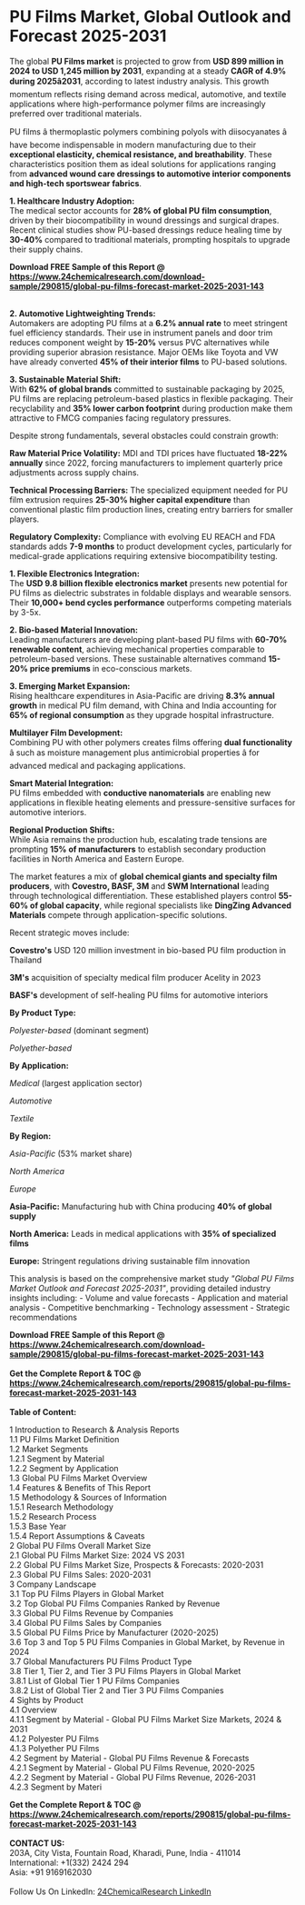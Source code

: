 <h1>PU Films Market, Global Outlook and Forecast 2025-2031</h1><p>The global <strong>PU Films market</strong> is projected to grow from <strong>USD 899 million in 2024 to USD 1,245 million by 2031</strong>, expanding at a steady <strong>CAGR of 4.9% during 2025â2031</strong>, according to latest industry analysis. This growth momentum reflects rising demand across medical, automotive, and textile applications where high-performance polymer films are increasingly preferred over traditional materials.</p><p>PU films â thermoplastic polymers combining polyols with diisocyanates â have become indispensable in modern manufacturing due to their <strong>exceptional elasticity, chemical resistance, and breathability</strong>. These characteristics position them as ideal solutions for applications ranging from <strong>advanced wound care dressings to automotive interior components and high-tech sportswear fabrics</strong>.</p><p><strong>1. Healthcare Industry Adoption:</strong><br>
The medical sector accounts for <strong>28% of global PU film consumption</strong>, driven by their biocompatibility in wound dressings and surgical drapes. Recent clinical studies show PU-based dressings reduce healing time by <strong>30-40%</strong> compared to traditional materials, prompting hospitals to upgrade their supply chains.</p><div><b>Download FREE Sample of this Report @ 
            <a href="https://www.24chemicalresearch.com/download-sample/290815/global-pu-films-forecast-market-2025-2031-143">
            https://www.24chemicalresearch.com/download-sample/290815/global-pu-films-forecast-market-2025-2031-143</a></b></div><br><p><strong>2. Automotive Lightweighting Trends:</strong><br>
Automakers are adopting PU films at a <strong>6.2% annual rate</strong> to meet stringent fuel efficiency standards. Their use in instrument panels and door trim reduces component weight by <strong>15-20%</strong> versus PVC alternatives while providing superior abrasion resistance. Major OEMs like Toyota and VW have already converted <strong>45% of their interior films</strong> to PU-based solutions.</p><p><strong>3. Sustainable Material Shift:</strong><br>
With <strong>62% of global brands</strong> committed to sustainable packaging by 2025, PU films are replacing petroleum-based plastics in flexible packaging. Their recyclability and <strong>35% lower carbon footprint</strong> during production make them attractive to FMCG companies facing regulatory pressures.</p><p>Despite strong fundamentals, several obstacles could constrain growth:</p><p><strong>Raw Material Price Volatility:</strong> MDI and TDI prices have fluctuated <strong>18-22% annually</strong> since 2022, forcing manufacturers to implement quarterly price adjustments across supply chains.</p><p><strong>Technical Processing Barriers:</strong> The specialized equipment needed for PU film extrusion requires <strong>25-30% higher capital expenditure</strong> than conventional plastic film production lines, creating entry barriers for smaller players.</p><p><strong>Regulatory Complexity:</strong> Compliance with evolving EU REACH and FDA standards adds <strong>7-9 months</strong> to product development cycles, particularly for medical-grade applications requiring extensive biocompatibility testing.</p><p><strong>1. Flexible Electronics Integration:</strong><br>
The <strong>USD 9.8 billion flexible electronics market</strong> presents new potential for PU films as dielectric substrates in foldable displays and wearable sensors. Their <strong>10,000+ bend cycles performance</strong> outperforms competing materials by 3-5x.</p><p><strong>2. Bio-based Material Innovation:</strong><br>
Leading manufacturers are developing plant-based PU films with <strong>60-70% renewable content</strong>, achieving mechanical properties comparable to petroleum-based versions. These sustainable alternatives command <strong>15-20% price premiums</strong> in eco-conscious markets.</p><p><strong>3. Emerging Market Expansion:</strong><br>
Rising healthcare expenditures in Asia-Pacific are driving <strong>8.3% annual growth</strong> in medical PU film demand, with China and India accounting for <strong>65% of regional consumption</strong> as they upgrade hospital infrastructure.</p><p><strong>Multilayer Film Development:</strong><br>
	Combining PU with other polymers creates films offering <strong>dual functionality</strong> â such as moisture management plus antimicrobial properties â for advanced medical and packaging applications.</p><p><strong>Smart Material Integration:</strong><br>
	PU films embedded with <strong>conductive nanomaterials</strong> are enabling new applications in flexible heating elements and pressure-sensitive surfaces for automotive interiors.</p><p><strong>Regional Production Shifts:</strong><br>
	While Asia remains the production hub, escalating trade tensions are prompting <strong>15% of manufacturers</strong> to establish secondary production facilities in North America and Eastern Europe.</p><p>The market features a mix of <strong>global chemical giants and specialty film producers</strong>, with <strong>Covestro, BASF, 3M</strong> and <strong>SWM International</strong> leading through technological differentiation. These established players control <strong>55-60% of global capacity</strong>, while regional specialists like <strong>DingZing Advanced Materials</strong> compete through application-specific solutions.</p><p>Recent strategic moves include:</p><p><strong>Covestro's</strong> USD 120 million investment in bio-based PU film production in Thailand</p><p><strong>3M's</strong> acquisition of specialty medical film producer Acelity in 2023</p><p><strong>BASF's</strong> development of self-healing PU films for automotive interiors</p><p><strong>By Product Type:</strong></p><p><em>Polyester-based</em> (dominant segment)</p><p><em>Polyether-based</em></p><p><strong>By Application:</strong></p><p><em>Medical</em> (largest application sector)</p><p><em>Automotive</em></p><p><em>Textile</em></p><p><strong>By Region:</strong></p><p><em>Asia-Pacific</em> (53% market share)</p><p><em>North America</em></p><p><em>Europe</em></p><p><strong>Asia-Pacific:</strong> Manufacturing hub with China producing <strong>40% of global supply</strong></p><p><strong>North America:</strong> Leads in medical applications with <strong>35% of specialized films</strong></p><p><strong>Europe:</strong> Stringent regulations driving sustainable film innovation</p><p>This analysis is based on the comprehensive market study <em>"Global PU Films Market Outlook and Forecast 2025-2031"</em>, providing detailed industry insights including:
- Volume and value forecasts
- Application and material analysis
- Competitive benchmarking
- Technology assessment
- Strategic recommendations</p><div><b>Download FREE Sample of this Report @ 
            <a href="https://www.24chemicalresearch.com/download-sample/290815/global-pu-films-forecast-market-2025-2031-143">
            https://www.24chemicalresearch.com/download-sample/290815/global-pu-films-forecast-market-2025-2031-143</a></b></div><br><div><b>Get the Complete Report & TOC @ 
            <a href="https://www.24chemicalresearch.com/reports/290815/global-pu-films-forecast-market-2025-2031-143">
            https://www.24chemicalresearch.com/reports/290815/global-pu-films-forecast-market-2025-2031-143</a></b></div><br>
            <b>Table of Content:</b><p>1 Introduction to Research & Analysis Reports<br />
 1.1 PU Films Market Definition<br />
 1.2 Market Segments<br />
 1.2.1 Segment by Material<br />
 1.2.2 Segment by Application<br />
 1.3 Global PU Films Market Overview<br />
 1.4 Features & Benefits of This Report<br />
 1.5 Methodology & Sources of Information<br />
 1.5.1 Research Methodology<br />
 1.5.2 Research Process<br />
 1.5.3 Base Year<br />
 1.5.4 Report Assumptions & Caveats<br />
2 Global PU Films Overall Market Size<br />
 2.1 Global PU Films Market Size: 2024 VS 2031<br />
 2.2 Global PU Films Market Size, Prospects & Forecasts: 2020-2031<br />
 2.3 Global PU Films Sales: 2020-2031<br />
3 Company Landscape<br />
 3.1 Top PU Films Players in Global Market<br />
 3.2 Top Global PU Films Companies Ranked by Revenue<br />
 3.3 Global PU Films Revenue by Companies<br />
 3.4 Global PU Films Sales by Companies<br />
 3.5 Global PU Films Price by Manufacturer (2020-2025)<br />
 3.6 Top 3 and Top 5 PU Films Companies in Global Market, by Revenue in 2024<br />
 3.7 Global Manufacturers PU Films Product Type<br />
 3.8 Tier 1, Tier 2, and Tier 3 PU Films Players in Global Market<br />
 3.8.1 List of Global Tier 1 PU Films Companies<br />
 3.8.2 List of Global Tier 2 and Tier 3 PU Films Companies<br />
4 Sights by Product<br />
 4.1 Overview<br />
 4.1.1 Segment by Material - Global PU Films Market Size Markets, 2024 & 2031<br />
 4.1.2 Polyester PU Films<br />
 4.1.3 Polyether PU Films<br />
 4.2 Segment by Material - Global PU Films Revenue & Forecasts<br />
 4.2.1 Segment by Material - Global PU Films Revenue, 2020-2025<br />
 4.2.2 Segment by Material - Global PU Films Revenue, 2026-2031<br />
 4.2.3 Segment by Materi</p><div><b>Get the Complete Report & TOC @ 
            <a href="https://www.24chemicalresearch.com/reports/290815/global-pu-films-forecast-market-2025-2031-143">
            https://www.24chemicalresearch.com/reports/290815/global-pu-films-forecast-market-2025-2031-143</a></b></div><br><b>CONTACT US:</b><br>
            203A, City Vista, Fountain Road, Kharadi, Pune, India - 411014<br>
            International: +1(332) 2424 294<br>
            Asia: +91 9169162030 <br><br>
            Follow Us On LinkedIn: <a href="https://www.linkedin.com/company/24chemicalresearch/">24ChemicalResearch LinkedIn</a>